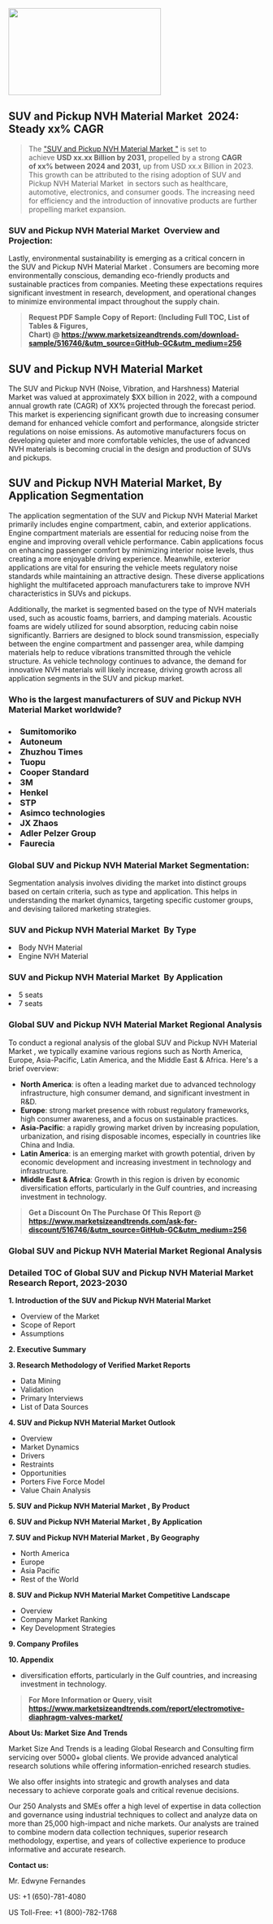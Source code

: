 <p><img class="alignnone size-medium wp-image-20088" src="https://ffe5etoiles.com/wp-content/uploads/2024/12/MST1-300x171.png" alt="" width="300" height="171" /></p><h2 id="ember46" class="ember-view reader-text-block__heading-2">SUV and Pickup NVH Material Market &nbsp;2024: Steady&nbsp;xx% CAGR</h2><blockquote id="ember47" class="ember-view reader-text-block__blockquote">The&nbsp;<a class="app-aware-link " href="https://www.marketsizeandtrends.com/download-sample/516746/&utm_source=GitHub-GC&utm_medium=256" target="_blank" data-test-app-aware-link="">"SUV and Pickup NVH Material Market "</a>&nbsp;is set to achieve&nbsp;<strong>USD&nbsp;xx.xx&nbsp;Billion by 2031,</strong>&nbsp;propelled by a strong&nbsp;<strong>CAGR of&nbsp;xx% between 2024 and 2031,</strong>&nbsp;up from USD xx.x Billion in 2023. This growth can be attributed to the rising adoption of&nbsp;SUV and Pickup NVH Material Market &nbsp;in sectors such as healthcare, automotive, electronics, and consumer goods. The increasing need for efficiency and the introduction of innovative products are further propelling market expansion.</blockquote><h3 id="ember48" class="ember-view reader-text-block__heading-3">SUV and Pickup NVH Material Market &nbsp;Overview and Projection:</h3><p id="ember49" class="ember-view reader-text-block__paragraph">Lastly, environmental sustainability is emerging as a critical concern in the&nbsp;SUV and Pickup NVH Material Market . Consumers are becoming more environmentally conscious, demanding eco-friendly products and sustainable practices from companies. Meeting these expectations requires significant investment in research, development, and operational changes to minimize environmental impact throughout the supply chain.</p><blockquote id="ember50" class="ember-view reader-text-block__blockquote"><strong>Request PDF Sample Copy of Report: (Including Full TOC, List of Tables &amp; Figures, Chart)&nbsp;@&nbsp;<strong><a href="https://www.marketsizeandtrends.com/download-sample/516746/&utm_source=GitHub-GC&utm_medium=256" target="_blank">https://www.marketsizeandtrends.com/download-sample/516746/&utm_source=GitHub-GC&utm_medium=256</a></strong></strong></blockquote><h3 class=""> <h2>SUV and Pickup NVH Material Market</h2><p>The SUV and Pickup NVH (Noise, Vibration, and Harshness) Material Market was valued at approximately $XX billion in 2022, with a compound annual growth rate (CAGR) of XX% projected through the forecast period. This market is experiencing significant growth due to increasing consumer demand for enhanced vehicle comfort and performance, alongside stricter regulations on noise emissions. As automotive manufacturers focus on developing quieter and more comfortable vehicles, the use of advanced NVH materials is becoming crucial in the design and production of SUVs and pickups.</p><h2>SUV and Pickup NVH Material Market, By Application Segmentation</h2><p>The application segmentation of the SUV and Pickup NVH Material Market primarily includes engine compartment, cabin, and exterior applications. Engine compartment materials are essential for reducing noise from the engine and improving overall vehicle performance. Cabin applications focus on enhancing passenger comfort by minimizing interior noise levels, thus creating a more enjoyable driving experience. Meanwhile, exterior applications are vital for ensuring the vehicle meets regulatory noise standards while maintaining an attractive design. These diverse applications highlight the multifaceted approach manufacturers take to improve NVH characteristics in SUVs and pickups.</p><p>Additionally, the market is segmented based on the type of NVH materials used, such as acoustic foams, barriers, and damping materials. Acoustic foams are widely utilized for sound absorption, reducing cabin noise significantly. Barriers are designed to block sound transmission, especially between the engine compartment and passenger area, while damping materials help to reduce vibrations transmitted through the vehicle structure. As vehicle technology continues to advance, the demand for innovative NVH materials will likely increase, driving growth across all application segments in the SUV and pickup market.</p></h3><h3 id="" class="">Who is the largest manufacturers of&nbsp;SUV and Pickup NVH Material Market worldwide?</h3><h3 class=""></Li><Li>Sumitomoriko</Li><Li> Autoneum</Li><Li> Zhuzhou Times</Li><Li> Tuopu</Li><Li> Cooper Standard</Li><Li> 3M</Li><Li> Henkel</Li><Li> STP</Li><Li> Asimco technologies</Li><Li> JX Zhaos</Li><Li> Adler Pelzer Group</Li><Li> Faurecia</h3><h3 id="ember53" class="ember-view reader-text-block__heading-3">Global&nbsp;SUV and Pickup NVH Material Market Segmentation:</h3><p id="ember54" class="ember-view reader-text-block__paragraph">Segmentation analysis involves dividing the market into distinct groups based on certain criteria, such as type and application. This helps in understanding the market dynamics, targeting specific customer groups, and devising tailored marketing strategies.</p><h3 id="" class="">SUV and Pickup NVH Material Market &nbsp;By Type</h3><p></Li><Li>Body NVH Material</Li><Li> Engine NVH Material</p><h3 id="" class="">SUV and Pickup NVH Material Market &nbsp;By Application</h3><p class=""></Li><Li>5 seats</Li><Li> 7 seats</p><h3 id="ember62" class="ember-view reader-text-block__heading-3">Global SUV and Pickup NVH Material Market Regional Analysis</h3><p id="ember63" class="ember-view reader-text-block__paragraph">To conduct a regional analysis of the global SUV and Pickup NVH Material Market , we typically examine various regions such as North America, Europe, Asia-Pacific, Latin America, and the Middle East &amp; Africa. Here's a brief overview:</p><ul><li><strong>North America</strong>: is often a leading market due to advanced technology infrastructure, high consumer demand, and significant investment in R&amp;D.</li><li><strong>Europe</strong>: strong market presence with robust regulatory frameworks, high consumer awareness, and a focus on sustainable practices.</li><li><strong>Asia-Pacific</strong>: a rapidly growing market driven by increasing population, urbanization, and rising disposable incomes, especially in countries like China and India.</li><li><strong>Latin America</strong>: is an emerging market with growth potential, driven by economic development and increasing investment in technology and infrastructure.</li><li><strong>Middle East &amp; Africa</strong>: Growth in this region is driven by economic diversification efforts, particularly in the Gulf countries, and increasing investment in technology.</li></ul><blockquote id="ember61" class="ember-view reader-text-block__blockquote"><strong>Get a Discount On The Purchase Of This Report @ <strong><a href="https://html-cleaner.com/" target="">https://www.marketsizeandtrends.com/ask-for-discount/516746/&utm_source=GitHub-GC&utm_medium=256</a></strong></strong></blockquote><h3 id="ember62" class="ember-view reader-text-block__heading-3">Global SUV and Pickup NVH Material Market Regional Analysis</h3><h3 id="" class="">Detailed TOC of Global SUV and Pickup NVH Material Market Research Report, 2023-2030</h3><p id="" class=""><strong>1. Introduction of the SUV and Pickup NVH Material Market </strong></p><ul><li>Overview of the Market</li><li>Scope of Report</li><li>Assumptions</li></ul><p id="" class=""><strong>2. Executive Summary</strong></p><p id="" class=""><strong>3. Research Methodology of Verified Market Reports</strong></p><ul><li>Data Mining</li><li>Validation</li><li>Primary Interviews</li><li>List of Data Sources</li></ul><p id="" class=""><strong>4. SUV and Pickup NVH Material Market Outlook</strong></p><ul><li>Overview</li><li>Market Dynamics</li><li>Drivers</li><li>Restraints</li><li>Opportunities</li><li>Porters Five Force Model</li><li>Value Chain Analysis</li></ul><p id="" class=""><strong>5. SUV and Pickup NVH Material Market , By Product</strong></p><p id="" class=""><strong>6. SUV and Pickup NVH Material Market , By Application</strong></p><p id="" class=""><strong>7. SUV and Pickup NVH Material Market , By Geography</strong></p><ul><li>North America</li><li>Europe</li><li>Asia Pacific</li><li>Rest of the World</li></ul><p id="" class=""><strong>8. SUV and Pickup NVH Material Market Competitive Landscape</strong></p><ul><li>Overview</li><li>Company Market Ranking</li><li>Key Development Strategies</li></ul><p id="" class=""><strong>9. Company Profiles</strong></p><p id="" class=""><strong>10. Appendix</strong></p><ul><li>diversification efforts, particularly in the Gulf countries, and increasing investment in technology.</li></ul><blockquote id="ember65" class="ember-view reader-text-block__blockquote"><strong>For More Information or Query, visit <strong><strong><a href="https://html-cleaner.com/" target="">https://www.marketsizeandtrends.com/report/electromotive-diaphragm-valves-market/</a></strong></strong></strong></blockquote><p id="" class=""><strong>About Us: Market Size And Trends</strong></p><p id="" class="">Market Size And Trends is a leading Global Research and Consulting firm servicing over 5000+ global clients. We provide advanced analytical research solutions while offering information-enriched research studies.</p><p id="" class="">We also offer insights into strategic and growth analyses and data necessary to achieve corporate goals and critical revenue decisions.</p><p id="" class="">Our 250 Analysts and SMEs offer a high level of expertise in data collection and governance using industrial techniques to collect and analyze data on more than 25,000 high-impact and niche markets. Our analysts are trained to combine modern data collection techniques, superior research methodology, expertise, and years of collective experience to produce informative and accurate research.</p><p id="" class=""><strong>Contact us:</strong></p><p id="" class="">Mr. Edwyne Fernandes</p><p id="" class="">US: +1 (650)-781-4080</p><p id="" class="">US Toll-Free: +1 (800)-782-1768</p>
